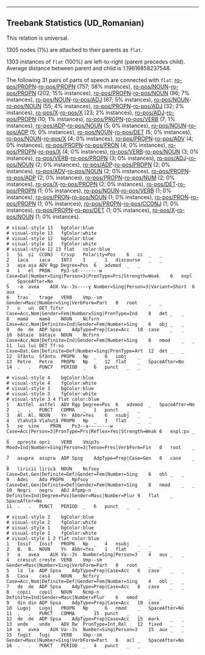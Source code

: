 

--------------------------------------------------------------------------------

## Treebank Statistics (UD_Romanian)

This relation is universal.

1305 nodes (1%) are attached to their parents as `flat`.

1303 instances of `flat` (100%) are left-to-right (parent precedes child).
Average distance between parent and child is 1.19616858237548.

The following 31 pairs of parts of speech are connected with `flat`: [ro-pos/PROPN]()-[ro-pos/PROPN]() (757; 58% instances), [ro-pos/NOUN]()-[ro-pos/PROPN]() (202; 15% instances), [ro-pos/PROPN]()-[ro-pos/NOUN]() (96; 7% instances), [ro-pos/NOUN]()-[ro-pos/ADJ]() (67; 5% instances), [ro-pos/NOUN]()-[ro-pos/NOUN]() (55; 4% instances), [ro-pos/PROPN]()-[ro-pos/ADJ]() (32; 2% instances), [ro-pos/X]()-[ro-pos/X]() (23; 2% instances), [ro-pos/ADJ]()-[ro-pos/PROPN]() (10; 1% instances), [ro-pos/PROPN]()-[ro-pos/VERB]() (7; 1% instances), [ro-pos/ADP]()-[ro-pos/NOUN]() (5; 0% instances), [ro-pos/NOUN]()-[ro-pos/ADP]() (5; 0% instances), [ro-pos/NOUN]()-[ro-pos/DET]() (5; 0% instances), [ro-pos/NOUN]()-[ro-pos/X]() (4; 0% instances), [ro-pos/PROPN]()-[ro-pos/ADV]() (4; 0% instances), [ro-pos/PROPN]()-[ro-pos/PRON]() (4; 0% instances), [ro-pos/PROPN]()-[ro-pos/X]() (4; 0% instances), [ro-pos/VERB]()-[ro-pos/NOUN]() (3; 0% instances), [ro-pos/VERB]()-[ro-pos/PROPN]() (3; 0% instances), [ro-pos/ADJ]()-[ro-pos/NOUN]() (2; 0% instances), [ro-pos/ADP]()-[ro-pos/PROPN]() (2; 0% instances), [ro-pos/ADV]()-[ro-pos/NOUN]() (2; 0% instances), [ro-pos/PROPN]()-[ro-pos/ADP]() (2; 0% instances), [ro-pos/PROPN]()-[ro-pos/NUM]() (2; 0% instances), [ro-pos/X]()-[ro-pos/PROPN]() (2; 0% instances), [ro-pos/DET]()-[ro-pos/PROPN]() (1; 0% instances), [ro-pos/NOUN]()-[ro-pos/VERB]() (1; 0% instances), [ro-pos/PRON]()-[ro-pos/NOUN]() (1; 0% instances), [ro-pos/PRON]()-[ro-pos/PROPN]() (1; 0% instances), [ro-pos/PROPN]()-[ro-pos/CCONJ]() (1; 0% instances), [ro-pos/PROPN]()-[ro-pos/DET]() (1; 0% instances), [ro-pos/X]()-[ro-pos/NOUN]() (1; 0% instances).


~~~ conllu
# visual-style 13	bgColor:blue
# visual-style 13	fgColor:white
# visual-style 12	bgColor:blue
# visual-style 12	fgColor:white
# visual-style 12 13 flat	color:blue
1	Și	și	CCONJ	Crssp	Polarity=Pos	6	cc	_	_
2	iaca	iaca	INTJ	I	_	1	discourse	_	_
3	așa	așa	ADV	Rgp	Degree=Pos	6	advmod	_	_
4	i	el	PRON	Pp3-sd--------w	Case=Dat|Number=Sing|Person=3|PronType=Prs|Strength=Weak	6	expl	_	SpaceAfter=No
5	-a	avea	AUX	Va--3s----y	Number=Sing|Person=3|Variant=Short	6	aux	_	_
6	tras	trage	VERB	Vmp--sm	Gender=Masc|Number=Sing|VerbForm=Part	0	root	_	_
7	o	un	DET	Tifsr	Case=Acc,Nom|Gender=Fem|Number=Sing|PronType=Ind	8	det	_	_
8	mamă	mamă	NOUN	Ncfsrn	Case=Acc,Nom|Definite=Ind|Gender=Fem|Number=Sing	6	obj	_	_
9	de	de	ADP	Spsa	AdpType=Prep|Case=Acc	10	case	_	_
10	bătaie	bătaie	NOUN	Ncfsrn	Case=Acc,Nom|Definite=Ind|Gender=Fem|Number=Sing	8	nmod	_	_
11	lui	lui	DET	Tf-so	Case=Dat,Gen|Definite=Def|Number=Sing|PronType=Art	12	det	_	_
12	Sfântu	Sfântu	PROPN	Np	_	6	iobj	_	_
13	Petre	Petre	PROPN	Np	_	12	flat	_	SpaceAfter=No
14	.	.	PUNCT	PERIOD	_	6	punct	_	_

~~~


~~~ conllu
# visual-style 4	bgColor:blue
# visual-style 4	fgColor:white
# visual-style 3	bgColor:blue
# visual-style 3	fgColor:white
# visual-style 3 4 flat	color:blue
1	Astfel	astfel	ADV	Rgp	Degree=Pos	6	advmod	_	SpaceAfter=No
2	,	,	PUNCT	COMMA	_	1	punct	_	_
3	Al.	Al.	NOUN	Yn	Abbr=Yes	6	nsubj	_	_
4	Vlahuță	Vlahuță	PROPN	Np	_	3	flat	_	_
5	se	sine	PRON	Px3--a--------w	Case=Acc|Person=3|PronType=Prs|Reflex=Yes|Strength=Weak	6	expl:pv	_	_
6	oprește	opri	VERB	Vmip3s	Mood=Ind|Number=Sing|Person=3|Tense=Pres|VerbForm=Fin	0	root	_	_
7	asupra	asupra	ADP	Spsg	AdpType=Prep|Case=Gen	8	case	_	_
8	liricii	lirică	NOUN	Ncfsoy	Case=Dat,Gen|Definite=Def|Gender=Fem|Number=Sing	6	obl	_	_
9	Adei	Ada	PROPN	Npfsoy	Case=Dat,Gen|Definite=Def|Gender=Fem|Number=Sing	8	nmod	_	_
10	Negri	negru	ADJ	Afpmp-n	Definite=Ind|Degree=Pos|Gender=Masc|Number=Plur	9	flat	_	SpaceAfter=No
11	.	.	PUNCT	PERIOD	_	6	punct	_	_

~~~


~~~ conllu
# visual-style 2	bgColor:blue
# visual-style 2	fgColor:white
# visual-style 1	bgColor:blue
# visual-style 1	fgColor:white
# visual-style 1 2 flat	color:blue
1	Iosif	Iosif	PROPN	Np	_	4	nsubj	_	_
2	B.	B.	NOUN	Yn	Abbr=Yes	1	flat	_	_
3	a	avea	AUX	Va--3s	Number=Sing|Person=3	4	aux	_	_
4	crescut	crește	VERB	Vmp--sm	Gender=Masc|Number=Sing|VerbForm=Part	0	root	_	_
5	la	la	ADP	Spsa	AdpType=Prep|Case=Acc	6	case	_	_
6	Casa	casă	NOUN	Ncfsry	Case=Acc,Nom|Definite=Def|Gender=Fem|Number=Sing	4	obl	_	_
7	de	de	ADP	Spsa	AdpType=Prep|Case=Acc	8	case	_	_
8	copii	copil	NOUN	Ncmp-n	Definite=Ind|Gender=Masc|Number=Plur	6	nmod	_	_
9	din	din	ADP	Spsa	AdpType=Prep|Case=Acc	10	case	_	_
10	Lugoj	Lugoj	PROPN	Np	_	6	nmod	_	SpaceAfter=No
11	,	,	PUNCT	COMMA	_	15	punct	_	_
12	de	de	ADP	Spsa	AdpType=Prep|Case=Acc	15	mark	_	_
13	unde	unde	ADV	Rw	PronType=Int,Rel	12	fixed	_	_
14	a	avea	AUX	Va--3s	Number=Sing|Person=3	15	aux	_	_
15	fugit	fugi	VERB	Vmp--sm	Gender=Masc|Number=Sing|VerbForm=Part	6	acl	_	SpaceAfter=No
16	.	.	PUNCT	PERIOD	_	4	punct	_	_

~~~


